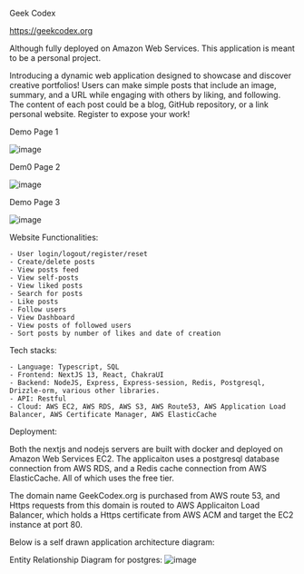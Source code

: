 Geek Codex

https://geekcodex.org

Although fully deployed on Amazon Web Services. This application is meant to be a personal project.

Introducing a dynamic web application designed to showcase and discover creative portfolios! Users can make simple posts that include an image, summary, and a URL while engaging with others by liking, and following. The content of each post could be a blog, GitHub repository, or a link personal website. Register to expose your work!

Demo Page 1

![image](https://github.com/FzComet206/GeekCodex-Client/assets/24278214/d2269e02-c921-4455-8593-a02acee4f355)


Dem0 Page 2

![image](https://github.com/FzComet206/GeekCodex-Client/assets/24278214/188fa75e-787b-49db-b247-bc3600dcef84)


Demo Page 3

![image](https://github.com/FzComet206/GeekCodex-Client/assets/24278214/83991363-3948-4370-8fb0-c990bbe6c1a5)



Website Functionalities:

    - User login/logout/register/reset
    - Create/delete posts
    - View posts feed
    - View self-posts
    - View liked posts
    - Search for posts
    - Like posts
    - Follow users
    - View Dashboard
    - View posts of followed users
    - Sort posts by number of likes and date of creation
    
Tech stacks:

    - Language: Typescript, SQL
    - Frontend: NextJS 13, React, ChakraUI
    - Backend: NodeJS, Express, Express-session, Redis, Postgresql, Drizzle-orm, various other libraries.
    - API: Restful
    - Cloud: AWS EC2, AWS RDS, AWS S3, AWS Route53, AWS Application Load Balancer, AWS Certificate Manager, AWS ElasticCache


Deployment:

Both the nextjs and nodejs servers are built with docker and deployed on Amazon Web Services EC2. The applicaiton uses a postgresql database connection from AWS RDS, and a Redis cache connection from AWS ElasticCache. All of which uses the free tier.

The domain name GeekCodex.org is purchased from AWS route 53, and Https requests from this domain is routed to AWS Applicaiton Load Balancer, which holds a Https certificate from AWS ACM and target the EC2 instance at port 80.

Below is a self drawn application architecture diagram:



Entity Relationship Diagram for postgres:
![image](https://github.com/FzComet206/GeekCodex-Client/assets/24278214/8c68e28b-2401-48bc-9c69-0bf255aaa17f)



